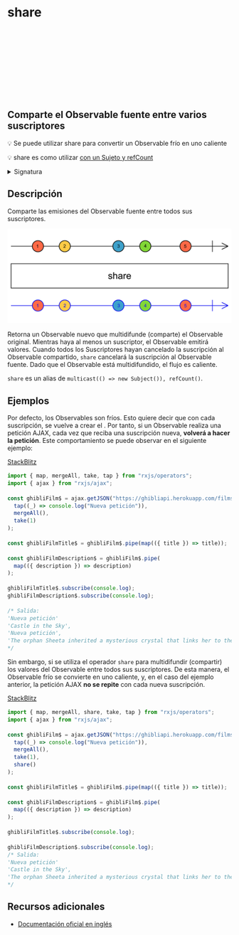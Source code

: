 <div class="page-heading">

# share

<a target="_blank" href="https://github.com/ReactiveX/rxjs/blob/master/src/internal/operators/share.ts">
<svg>
  <use xlink:href="/assets/icons/github.svg#github"></use>
</svg>
</a>
</div>

<h2 class="subtitle"> Comparte el Observable fuente entre varios suscriptores</h2>

💡 Se puede utilizar share para convertir un Observable frío en uno caliente

💡 share es como utilizar <a href="/operators/multicasting/multicast"> con un Sujeto y <a href="/operators/multicasting/refCount">refCount</a>

<details>
<summary>Signatura</summary>

## Firma

`share<T>(): MonoTypeOperatorFunction<T>`

## Parámetros

No recibe ningún parámetro.

## Retorna

`MonoTypeOperatorFunction<T>`: Un Observable que, al ser conectado, hace que el Observable fuente emita valores a sus Observadores.

</details>

## Descripción

Comparte las emisiones del Observable fuente entre todos sus suscriptores.

<img src="/assets/images/marble-diagrams/multicasting/share.png" alt="Diagrama de canicas del operador share">

Retorna un Observable nuevo que multidifunde (comparte) el Observable original. Mientras haya al menos un suscriptor, el Observable emitirá valores. Cuando todos los Suscriptores hayan cancelado la suscripción al Observable compartido, `share` cancelará la suscripción al Observable fuente. Dado que el Observable está multidifundido, el flujo es caliente.

`share` es un alias de `multicast(() => new Subject()), refCount()`.

## Ejemplos

Por defecto, los Observables son fríos. Esto quiere decir que con cada suscripción, se vuelve a crear el . Por tanto, si un Observable realiza una petición AJAX, cada vez que reciba una suscripción nueva, **volverá a hacer la petición**. Este comportamiento se puede observar en el siguiente ejemplo:

[StackBlitz](https://stackblitz.com/edit/docu-rxjs-share?file=index.ts)

```javascript
import { map, mergeAll, take, tap } from "rxjs/operators";
import { ajax } from "rxjs/ajax";

const ghibliFilm$ = ajax.getJSON("https://ghibliapi.herokuapp.com/films").pipe(
  tap((_) => console.log("Nueva petición")),
  mergeAll(),
  take(1)
);

const ghibliFilmTitle$ = ghibliFilm$.pipe(map(({ title }) => title));

const ghibliFilmDescription$ = ghibliFilm$.pipe(
  map(({ description }) => description)
);

ghibliFilmTitle$.subscribe(console.log);
ghibliFilmDescription$.subscribe(console.log);

/* Salida: 
'Nueva petición'
'Castle in the Sky',
'Nueva petición',
'The orphan Sheeta inherited a mysterious crystal that links her to the mythical...'
*/
```

Sin embargo, si se utiliza el operador `share` para multidifundir (compartir) los valores del Observable entre todos sus suscriptores. De esta manera, el Observable frío se convierte en uno caliente, y, en el caso del ejemplo anterior, la petición AJAX **no se repite** con cada nueva suscripción.

[StackBlitz](https://stackblitz.com/edit/docu-rxjs-share-2?file=index.ts)

```javascript
import { map, mergeAll, share, take, tap } from "rxjs/operators";
import { ajax } from "rxjs/ajax";

const ghibliFilm$ = ajax.getJSON("https://ghibliapi.herokuapp.com/films").pipe(
  tap((_) => console.log("Nueva petición")),
  mergeAll(),
  take(1),
  share()
);

const ghibliFilmTitle$ = ghibliFilm$.pipe(map(({ title }) => title));

const ghibliFilmDescription$ = ghibliFilm$.pipe(
  map(({ description }) => description)
);

ghibliFilmTitle$.subscribe(console.log);

ghibliFilmDescription$.subscribe(console.log);
/* Salida: 
'Nueva petición'
'Castle in the Sky',
'The orphan Sheeta inherited a mysterious crystal that links her to the mythical...'
*/
```

## Recursos adicionales

- [Documentación oficial en inglés](https://rxjs.dev/api/operators/share)
